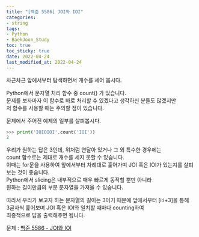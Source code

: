```yaml
---
title: "[백준 5586] JOI와 IOI"
categories: 
- string
tags:
- Python
- BaekJoon_Study
toc: true
toc_sticky: true
date: 2022-04-24
last_modified_at: 2022-04-24
---
```


차근차근 앞에서부터 탐색하면서 개수를 세어 봅시다.

Python에서 문자열 처리 함수 중 count() 가 있습니다.  
문제를 보자마자 이 함수로 바로 처리할 수 있겠다고 생각하신 분들도 많겠지만  
저 함수를 사용할 때는 주의할 점이 있습니다.  

문제에서 주어진 예제의 일부를 살펴봅시다.
```python
>>> print('IOIOIOI'.count('IOI'))
2
```
우리가 원하는 답은 3인데, 위처럼 연달아 있거나 그 외 특수한 경우에는  
count 함수로는 제대로 개수를 세지 못할 수 있습니다.  
이때는 for문을 사용하여 앞에서부터 차례대로 훑어가며 JOI 혹은 IOI가 있는지를 살펴보는 것이 좋습니다.  
Python에서 slicing은 내부적으로 매우 빠르게 동작할 뿐만 아니라  
원하는 길이만큼의 부분 문자열을 가져올 수 있습니다.  

따라서 우리가 보고자 하는 문자열의 길이는 3이기 때문에 앞에서부터 [i:i+3]을 통해  
3글자씩 훑어보며 JOI 혹은 IOI와 일치할 때마다 counting하여  
최종적으로 답을 출력해주면 됩니다.

문제 : [백준 5586 - JOI와 IOI](https://www.acmicpc.net/problem/5586)

<script src="https://gist.github.com/Ryumaker/feae87abaece2dc0eed873089c8bd235.js"></script>


